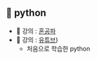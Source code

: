 ## 📌 python
* 📖 강의 : [혼공파](http://www.kyobobook.co.kr/product/detailViewKor.laf?mallGb=KOR&ejkGb=KOR&barcode=9791162241882)
* 📖 강의 : [유튜브](https://www.youtube.com/watch?v=IUXMgyiFBIU&list=PLBXuLgInP-5kr0PclHz1ubNZgESmliuB7))
    * 처음으로 학습한 python
